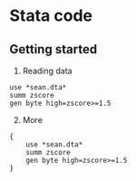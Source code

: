 # Stata code

## Getting started

1. Reading data

```
use *sean.dta*
summ zscore
gen byte high=zscore>=1.5
```

2. More


```
{
	use *sean.dta*
	summ zscore
	gen byte high=zscore>=1.5
}
```
